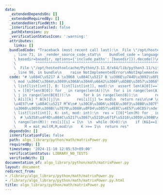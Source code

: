 ```yaml
---
data:
  _extendedDependsOn: []
  _extendedRequiredBy: []
  _extendedVerifiedWith: []
  _isVerificationFailed: false
  _pathExtension: py
  _verificationStatusIcon: ':warning:'
  attributes:
    links: []
  bundledCode: "Traceback (most recent call last):\n  File \"/opt/hostedtoolcache/Python/3.11.0/x64/lib/python3.11/site-packages/onlinejudge_verify/documentation/build.py\"\
    , line 71, in _render_source_code_stat\n    bundled_code = language.bundle(stat.path,\
    \ basedir=basedir, options={'include_paths': [basedir]}).decode()\n          \
    \         ^^^^^^^^^^^^^^^^^^^^^^^^^^^^^^^^^^^^^^^^^^^^^^^^^^^^^^^^^^^^^^^^^^^^^^^^^^^^^^^^^\n\
    \  File \"/opt/hostedtoolcache/Python/3.11.0/x64/lib/python3.11/site-packages/onlinejudge_verify/languages/python.py\"\
    , line 96, in bundle\n    raise NotImplementedError\nNotImplementedError\n"
  code: "# \u884C\u5217 A \u3068 \u884C\u5217 B \u306E\u7A4D\u3092\u8FD4\u3059\n#\
    \ mod \u304C\u3044\u3089\u306A\u3044\u6642\u306F\u6D88\u3057\u3066\ndef mat_mul(A:\
    \ list[list[int]], B: list[list[int]], mod):\n  assert len(A[0])==len(B)\n  res\
    \ = [[0]*len(B[0]) for _ in range(len(A))]\n  for i in range(len(A)):\n    for\
    \ j in range(len(B[0])):\n      for k in range(len(B)):\n        res[i][j] +=\
    \ A[i][k] * B[k][j]\n        res[i][j] %= mod\n  return res\n\n# \u884C\u5217\u7D2F\
    \u4E57\n# \u884C\u5217 M^K\n# \u30C0\u30D6\u30EA\u30F3\u30B0\u307F\u305F\u3044\
    \u306B\u3059\u308B(\u7E70\u308A\u8FD4\u3057\u4E8C\u4E57\u6CD5)\ndef mat_pow(M:\
    \ list[list[int]], K: int, mod: int):\n  res = [[0]*len(M) for _ in range(len(M))]\n\
    \  # \u5358\u4F4D\u884C\u5217\u3067\u521D\u671F\u5316\u3059\u308B\n  for i in\
    \ range(len(M)): res[i][i] = 1\n  \n  while (K>0):\n    if (K&1==1): res = mat_mul(M,res,mod)\n\
    \    M = mat_mul(M,M,mod)\n    K >>= 1\n  return res"
  dependsOn: []
  isVerificationFile: false
  path: algo_library/python/math/matrixPower.py
  requiredBy: []
  timestamp: '2024-11-10 12:05:53+09:00'
  verificationStatus: LIBRARY_NO_TESTS
  verifiedWith: []
documentation_of: algo_library/python/math/matrixPower.py
layout: document
redirect_from:
- /library/algo_library/python/math/matrixPower.py
- /library/algo_library/python/math/matrixPower.py.html
title: algo_library/python/math/matrixPower.py
---
```

